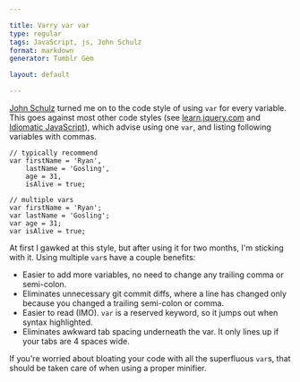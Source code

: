 ```yaml
---

title: Varry var var
type: regular
tags: JavaScript, js, John Schulz
format: markdown
generator: Tumblr Gem

layout: default

---
```


[John Schulz](http://twitter.com/jfsiii) turned me on to the code style of using `var` for every variable. This goes against most other code styles (see [learn.jquery.com](http://stage.learn.jquery.com/performance/variable-definition/) and [Idiomatic JavaScript](https://github.com/rwldrn/idiomatic.js#spacing)), which advise using one `var`, and listing following variables with commas.

    // typically recommend
    var firstName = 'Ryan',
        lastName = 'Gosling',
        age = 31,
        isAlive = true;
    
    // multiple vars
    var firstName = 'Ryan';
    var lastName = 'Gosling';
    var age = 31;
    var isAlive = true;

At first I gawked at this style, but after using it for two months, I'm sticking with it. Using multiple `var`s have a couple benefits:

+ Easier to add more variables, no need to change any trailing comma or semi-colon.
+ Eliminates unnecessary git commit diffs, where a line has changed only because you changed a trailing semi-colon or comma.
+ Easier to read (IMO). `var` is a reserved keyword, so it jumps out when syntax highlighted.
+ Eliminates awkward tab spacing underneath the var. It only lines up if your tabs are 4 spaces wide.

If you're worried about bloating your code with all the superfluous `var`s, that should be taken care of when using a proper minifier.
